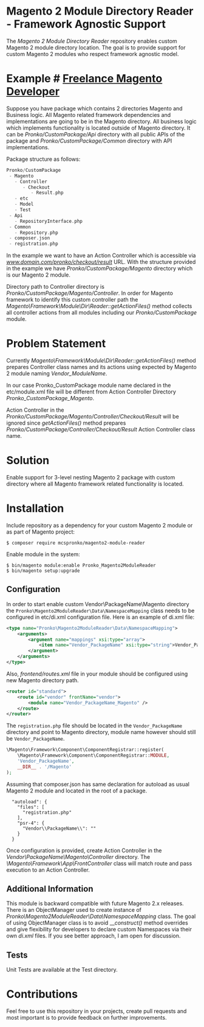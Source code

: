 # Magento 2 Module Directory Reader - Framework Agnostic Support
The _Magento 2 Module Directory Reader_ repository enables custom Magento 2 module directory location. 
The goal is to provide support for custom Magento 2 modules who respect framework agnostic model.

# Example # [Freelance Magento Developer](https://www.phpfreelanceprogrammer.com/magento-programmer.html)
Suppose you have package which contains 2 directories Magento and Business logic. 
All Magento related framework dependencies and implementations are going to be in the Magento directory. 
All business logic which implements functionality is located outside of Magento directory. 
It can be _Pronko/CustomPackage/Api_ directory with all public APIs of the package and _Pronko/CustomPackage/Common_ directory with API implementations.

Package structure as follows:

```php
Pronko/CustomPackage
 - Magento
   - Controller
      - Checkout
         - Result.php
   - etc
   - Model
   - Test
 - Api
   - RepositoryInterface.php
 - Common
   - Repository.php
 - composer.json
 - registration.php
 ```
 
In the example we want to have an Action Controller which is accessible via _www.domain.com/pronko/checkout/result_ URL. 
With the structure provided in the example we have _Pronko/CustomPackage/Magento_ directory which is our Magento 2 module.

Directory path to Controller directory is _Pronko/CustomPackage/Magento/Controller_. 
In order for Magento framework to identify this custom controller path the _Magento\Framework\Module\Dir\Reader::getActionFiles()_ method collects all controller actions from all modules including our _Pronko/CustomPackage_ module.

# Problem Statement

Currently _Magento\Framework\Module\Dir\Reader::getActionFiles()_ method prepares Controller class names and its actions using expected by Magento 2 module naming _Vendor_ModuleName_.

In our case Pronko_CustomPackage module name declared in the etc/module.xml file will be different from Action Controller Directory _Pronko_CustomPackage_Magento_.

Action Controller in the _Pronko/CustomPackage/Magento/Controller/Checkout/Result_ will be ignored since _getActionFiles()_ method prepares _Pronko/CustomPackage/Controller/Checkout/Result_ Action Controller class name.

# Solution

Enable support for 3-level nesting Magento 2 package with custom directory where all Magento framework related functionality is located.

# Installation
Include repository as a dependency for your custom Magento 2 module or as part of Magento project:
```
$ composer require mcspronko/magento2-module-reader
```

Enable module in the system:
```
$ bin/magento module:enable Pronko_Magento2ModuleReader
$ bin/magento setup:upgrade
```

## Configuration
In order to start enable custom Vendor\PackageName\Magento directory the `Pronko\Magento2ModuleReader\Data\NamespaceMapping` class needs to be configured in etc/di.xml configuration file.
Here is an example of di.xml file:
```xml
<type name="Pronko\Magento2ModuleReader\Data\NamespaceMapping">
    <arguments>
        <argument name="mappings" xsi:type="array">
            <item name="Vendor_PackageName" xsi:type="string">Vendor_PackageName_Magento</item>
        </argument>
    </arguments>
</type>
```

Also, _frontend/routes.xml_ file in your module should be configured using new Magento directory path.
 ```xml
 <router id="standard">
     <route id="vendor" frontName="vendor">
         <module name="Vendor_PackageName_Magento" />
     </route>
 </router>
 ```
 
The `registration.php` file should be located in the `Vendor_PackageName` directory and point to Magento directory, module name however should still be `Vendor_PackageName`.
```php
\Magento\Framework\Component\ComponentRegistrar::register(
    \Magento\Framework\Component\ComponentRegistrar::MODULE,
    'Vendor_PackageName',
    __DIR__ . '/Magento'
);
```
Assuming that composer.json has same declaration for autoload as usual Magento 2 module and located in the root of a package.
```
  "autoload": {
    "files": [
      "registration.php"
    ],
    "psr-4": {
      "Vendor\\PackageName\\": ""
    }
  }
```

Once configuration is provided, create Action Controller in the _Vendor\PackageName\Magento\Controller_ directory. 
The _\Magento\Framework\App\FrontController_ class will match route and pass execution to an Action Controller. 

## Additional Information
This module is backward compatible with future Magento 2.x releases. 
There is an ObjectManager used to create instance of _Pronko\Magento2ModuleReader\Data\NamespaceMapping_ class. 
The goal of using ObjectManager class is to avoid ___construct()_ method overrides and give flexibility for developers to declare custom Namespaces via their own _di.xml_ files.
If you see better approach, I am open for discussion.

## Tests
Unit Tests are available at the Test directory.

# Contributions
Feel free to use this repository in your projects, create pull requests and most important is to provide feedback on further improvements.
